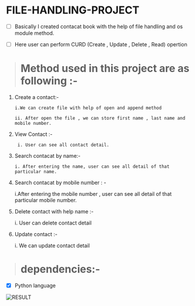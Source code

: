 # FILE-HANDLING-PROJECT


 - [ ] Basically I created contacat book with the help of file handling and os module method.
 
 - [ ] Here user can perform CURD (Create , Update , Delete , Read) opertion
 
> # Method used in this project are as following :- 

1. Create a contact:- 
       
       i.We can create file with help of open and append method
       
       ii. After open the file , we can store first name , last name and mobile number.
       

2. View Contact :- 
    
        i. User can see all contact detail.
        
 3. Search contacat by name:- 
 
 
        i. After entering the name, user can see all detail of that particular name. 
        
  4. Search contacat by mobile number : -
  
        i.After entering the mobile number , user can see all detail of that particular mobile number.
        
   5. Delete contact with help name :- 
   
        i. User can delete contact detail 
        
   6. Update contact :- 
   
         i. We can update contact detail
         
         
 > # dependencies:-
 
 - [x] Python language

![RESULT](https://user-images.githubusercontent.com/113135493/195804755-07918ba5-028e-48e3-9b74-e00d0a652788.png)
